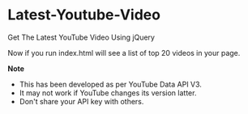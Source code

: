 # Latest-Youtube-Video
Get The Latest YouTube Video Using jQuery

Now if you run index.html will see a list of top 20 videos in your page.

**Note**
- This has been developed as per YouTube Data API V3. 
- It may not work if YouTube changes its version latter.
- Don't share your API key with others.
